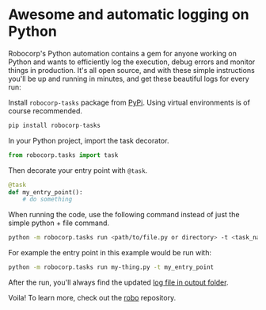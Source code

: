# Awesome and automatic logging on Python

Robocorp's Python automation contains a gem for anyone working on Python and wants to efficiently log the execution, debug errors and monitor things in production. It's all open source, and with these simple instructions you'll be up and running in minutes, and get these beautiful logs for every run:


Install `robocorp-tasks` package from [PyPi](https://pypi.org/project/robocorp-tasks). Using virtual environments is of course recommended.

```py
pip install robocorp-tasks
```

In your Python project, import the task decorator.

```py
from robocorp.tasks import task
```

Then decorate your entry point with `@task`.

```py
@task
def my_entry_point():
    # do something
```

When running the code, use the following command instead of just the simple python + file command.

```bash
python -m robocorp.tasks run <path/to/file.py or directory> -t <task_name>
```

For example the entry point in this example would be run with:

```bash
python -m robocorp.tasks run my-thing.py -t my_entry_point
```

After the run, you'll always find the updated [log file in output folder](/output/log.html).

Voila! To learn more, check out the [robo](https://github.com/robocorp/robo/tree/master/tasks) repository.